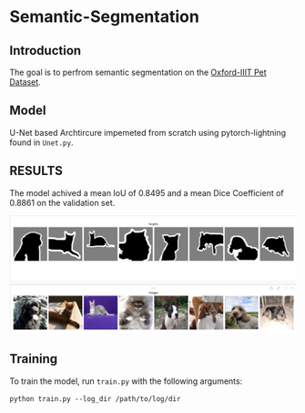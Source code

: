 # Semantic-Segmentation


## Introduction

The goal is to perfrom semantic segmentation on the [Oxford-IIIT Pet Dataset](https://www.robots.ox.ac.uk/~vgg/data/pets/). 

## Model

U-Net based Archtircure impemeted from scratch using pytorch-lightning found in `Unet.py`.

## RESULTS

The model achived a mean IoU of 0.8495 and a mean Dice Coefficient of 0.8861 on the validation set.

![](res/output.png)

## Training

To train the model, run `train.py` with the following arguments:

```
python train.py --log_dir /path/to/log/dir
```

